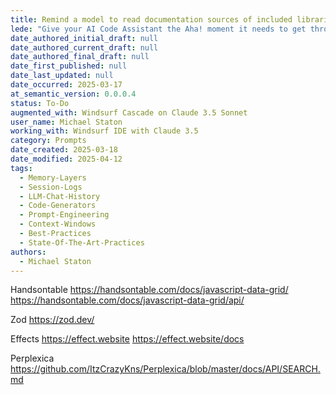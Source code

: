 ```yaml
---
title: Remind a model to read documentation sources of included libraries
lede: "Give your AI Code Assistant the Aha! moment it needs to get through your blockers."
date_authored_initial_draft: null
date_authored_current_draft: null
date_authored_final_draft: null
date_first_published: null
date_last_updated: null
date_occurred: 2025-03-17
at_semantic_version: 0.0.0.4
status: To-Do
augmented_with: Windsurf Cascade on Claude 3.5 Sonnet
user_name: Michael Staton
working_with: Windsurf IDE with Claude 3.5
category: Prompts
date_created: 2025-03-18
date_modified: 2025-04-12
tags:
  - Memory-Layers
  - Session-Logs
  - LLM-Chat-History
  - Code-Generators
  - Prompt-Engineering
  - Context-Windows
  - Best-Practices
  - State-Of-The-Art-Practices
authors:
  - Michael Staton
---
```


Handsontable
https://handsontable.com/docs/javascript-data-grid/
https://handsontable.com/docs/javascript-data-grid/api/

Zod
https://zod.dev/

Effects
https://effect.website
https://effect.website/docs

Perplexica
https://github.com/ItzCrazyKns/Perplexica/blob/master/docs/API/SEARCH.md